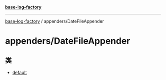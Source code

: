 [**base-log-factory**](../../index.md)

***

[base-log-factory](../../index.md) / appenders/DateFileAppender

# appenders/DateFileAppender

## 类

- [default](classes/default.md)
